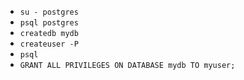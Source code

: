 - `su - postgres`
- `psql postgres`
- `createdb mydb`
- `createuser -P`
- `psql`
- `GRANT ALL PRIVILEGES ON DATABASE mydb TO myuser;`
